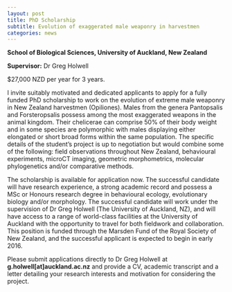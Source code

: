 ```yaml
---
layout: post
title: PhD Scholarship
subtitle: Evolution of exaggerated male weaponry in harvestmen
categories: news
---
```


**School of Biological Sciences, University of Auckland, New Zealand**

**Supervisor:** Dr Greg Holwell

$27,000 NZD per year for 3 years.

I invite suitably motivated and dedicated applicants to apply for a fully funded PhD scholarship to work on the evolution of extreme male weaponry in New Zealand harvestmen (Opiliones). Males from the genera Pantopsalis and Forsteropsalis possess among the most exaggerated weapons in the animal kingdom. Their chelicerae can comprise 50% of their body weight and in some species are polymorphic with males displaying either elongated or short broad forms within the same population. The specific details of the student’s project is up to negotiation but would combine some of the following: field observations throughout New Zealand, behavioural experiments, microCT imaging, geometric morphometrics, molecular phylogenetics and/or comparative methods.

The scholarship is available for application now. The successful candidate will have research experience, a strong academic record and possess a MSc or Honours research degree in behavioural ecology, evolutionary biology and/or morphology. The successful candidate will work under the supervision of Dr Greg Holwell (The University of Auckland, NZ), and will have access to a range of world-class facilities at the University of Auckland with the opportunity to travel for both fieldwork and collaboration. This position is funded through the Marsden Fund of the Royal Society of New Zealand, and the successful applicant is expected to begin in early 2016.

Please submit applications directly to Dr Greg Holwell at **g.holwell[at]auckland.ac.nz** and provide a CV, academic transcript and a letter detailing your research interests and motivation for considering the project.
